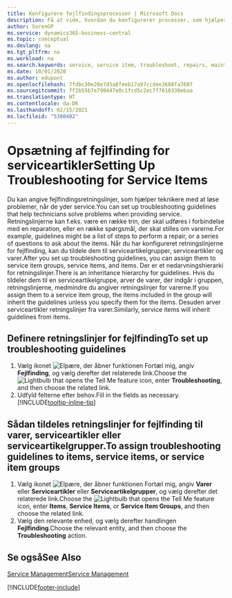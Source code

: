 ```yaml
---
title: Konfigurere fejlfindingsprocesser | Microsoft Docs
description: Få at vide, hvordan du konfigurerer processer, som hjælper servicerepræsentanter med at identificere og løse problemer med serviceartikler.
author: SorenGP
ms.service: dynamics365-business-central
ms.topic: conceptual
ms.devlang: na
ms.tgt_pltfrm: na
ms.workload: na
ms.search.keywords: service, service item, troubleshoot, repairs, maintenance
ms.date: 10/01/2020
ms.author: edupont
ms.openlocfilehash: 7fdbc30e20e7d5a8feeb17a97ccdee3688fa7607
ms.sourcegitcommit: ff2b55b7e790447e0c1fcd5c2ec7f7610338ebaa
ms.translationtype: HT
ms.contentlocale: da-DK
ms.lasthandoff: 02/15/2021
ms.locfileid: "5380402"
---
```

# <a name="setting-up-troubleshooting-for-service-items"></a><span data-ttu-id="44398-103">Opsætning af fejlfinding for serviceartikler</span><span class="sxs-lookup"><span data-stu-id="44398-103">Setting Up Troubleshooting for Service Items</span></span>
<span data-ttu-id="44398-104">Du kan angive fejlfindingsretningslinjer, som hjælper teknikere med at løse problemer, når de yder service.</span><span class="sxs-lookup"><span data-stu-id="44398-104">You can set up troubleshooting guidelines that help technicians solve problems when providing service.</span></span> <span data-ttu-id="44398-105">Retningslinjerne kan f.eks. være en række trin, der skal udføres i forbindelse med en reparation, eller en række spørgsmål, der skal stilles om varerne.</span><span class="sxs-lookup"><span data-stu-id="44398-105">For example, guidelines might be a list of steps to perform a repair, or a series of questions to ask about the items.</span></span> <span data-ttu-id="44398-106">Når du har konfigureret retningslinjerne for fejlfinding, kan du tildele dem til serviceartikelgrupper, serviceartikler og varer.</span><span class="sxs-lookup"><span data-stu-id="44398-106">After you set up troubleshooting guidelines, you can assign them to service item groups, service items, and items.</span></span> <span data-ttu-id="44398-107">Der er et nedarvningshierarki for retningslinjer.</span><span class="sxs-lookup"><span data-stu-id="44398-107">There is an inheritance hierarchy for guidelines.</span></span> <span data-ttu-id="44398-108">Hvis du tildeler dem til en serviceartikelgruppe, arver de varer, der indgår i gruppen, retningslinjerne, medmindre du angiver retningslinjer for varerne.</span><span class="sxs-lookup"><span data-stu-id="44398-108">If you assign them to a service item group, the items included in the group will inherit the guidelines unless you specify them for the items.</span></span> <span data-ttu-id="44398-109">Desuden arver serviceartikler retningslinjer fra varer.</span><span class="sxs-lookup"><span data-stu-id="44398-109">Similarly, service items will inherit guidelines from items.</span></span>  

## <a name="to-set-up-troubleshooting-guidelines"></a><span data-ttu-id="44398-110">Definere retningslinjer for fejlfinding</span><span class="sxs-lookup"><span data-stu-id="44398-110">To set up troubleshooting guidelines</span></span>
1. <span data-ttu-id="44398-111">Vælg ikonet ![Elpære, der åbner funktionen Fortæl mig](media/ui-search/search_small.png "Fortæl mig, hvad du vil foretage dig"), angiv **Fejlfinding**, og vælg derefter det relaterede link.</span><span class="sxs-lookup"><span data-stu-id="44398-111">Choose the ![Lightbulb that opens the Tell Me feature](media/ui-search/search_small.png "Tell me what you want to do") icon, enter **Troubleshooting**, and then choose the related link.</span></span>  
2. <span data-ttu-id="44398-112">Udfyld felterne efter behov.</span><span class="sxs-lookup"><span data-stu-id="44398-112">Fill in the fields as necessary.</span></span> [!INCLUDE[tooltip-inline-tip](includes/tooltip-inline-tip_md.md)]  

## <a name="to-assign-troubleshooting-guidelines-to-items-service-items-or-service-item-groups"></a><span data-ttu-id="44398-113">Sådan tildeles retningslinjer for fejlfinding til varer, serviceartikler eller serviceartikelgrupper.</span><span class="sxs-lookup"><span data-stu-id="44398-113">To assign troubleshooting guidelines to items, service items, or service item groups</span></span>
1. <span data-ttu-id="44398-114">Vælg ikonet ![Elpære, der åbner funktionen Fortæl mig](media/ui-search/search_small.png "Fortæl mig, hvad du vil foretage dig"), angiv **Varer** eller **Serviceartikler** eller **Serviceartikelgrupper**, og vælg derefter det relaterede link.</span><span class="sxs-lookup"><span data-stu-id="44398-114">Choose the ![Lightbulb that opens the Tell Me feature](media/ui-search/search_small.png "Tell me what you want to do") icon, enter **Items**, **Service Items**, or **Service Item Groups**, and then choose the related link.</span></span>  
2. <span data-ttu-id="44398-115">Vælg den relevante enhed, og vælg derefter handlingen **Fejlfinding**.</span><span class="sxs-lookup"><span data-stu-id="44398-115">Choose the relevant entity, and then choose the **Troubleshooting** action.</span></span>  

## <a name="see-also"></a><span data-ttu-id="44398-116">Se også</span><span class="sxs-lookup"><span data-stu-id="44398-116">See Also</span></span>
[<span data-ttu-id="44398-117">Service Management</span><span class="sxs-lookup"><span data-stu-id="44398-117">Service Management</span></span>](service-service.md)

[!INCLUDE[footer-include](includes/footer-banner.md)]